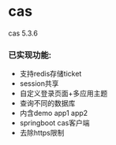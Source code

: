 # cas
cas 5.3.6

### 已实现功能:

- 支持redis存储ticket
- session共享
- 自定义登录页面+多应用主题
- 查询不同的数据库
- 内含demo app1 app2
- springboot cas客户端
- 去除https限制

　


